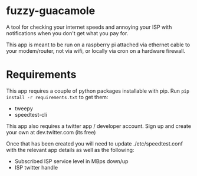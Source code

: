 # fuzzy-guacamole
A tool for checking your internet speeds and annoying your ISP with notifications when you don't get what you pay for.

This app is meant to be run on a raspberry pi attached via ethernet cable to your modem/router, not via wifi, or locally
via cron on a hardware firewall.


# Requirements
This app requires a couple of python packages installable with pip. Run `pip install -r requirements.txt` to get them:
- tweepy
- speedtest-cli

This app also requires a twitter app / developer account.  Sign up and create your own at dev.twitter.com (its free)

Once that has been created you will need to update ./etc/speedtest.conf with the relevant app details as well as the following:

- Subscribed ISP service level in MBps down/up
- ISP twitter handle
